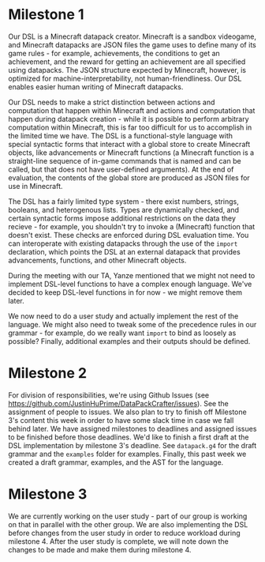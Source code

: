 # Milestone 1

Our DSL is a Minecraft datapack creator. Minecraft is a sandbox videogame, and Minecraft datapacks are JSON files the game uses to define many of its game rules - for example, achievements, the conditions to get an achievement, and the reward for getting an achievement are all specified using datapacks. The JSON structure expected by Minecraft, however, is optimized for machine-interpretability, not human-friendliness. Our DSL enables easier human writing of Minecraft datapacks.

Our DSL needs to make a strict distinction between actions and computation that happen within Minecraft and actions and computation that happen during datapack creation - while it is possible to perform arbitrary computation within Minecraft, this is far too difficult for us to accomplish in the limited time we have. The DSL is a functional-style language with special syntactic forms that interact with a global store to create Minecraft objects, like advancements or Minecraft functions (a Minecraft function is a straight-line sequence of in-game commands that is named and can be called, but that does not have user-defined arguments). At the end of evaluation, the contents of the global store are produced as JSON files for use in Minecraft.

The DSL has a fairly limited type system - there exist numbers, strings, booleans, and heterogenous lists. Types are dynamically checked, and certain syntactic forms impose additional restrictions on the data they recieve - for example, you shouldn't try to invoke a (Minecraft) function that doesn't exist. These checks are enforced during DSL evaluation time. You can interoperate with existing datapacks through the use of the `import` declaration, which points the DSL at an external datapack that provides advancements, functions, and other Minecraft objects.

During the meeting with our TA, Yanze mentioned that we might not need to implement DSL-level functions to have a complex enough language. We've decided to keep DSL-level functions in for now - we might remove them later.

We now need to do a user study and actually implement the rest of the language. We might also need to tweak some of the precedence rules in our grammar - for example, do we really want `import` to bind as loosely as possible? Finally, additional examples and their outputs should be defined.

# Milestone 2

For division of responsibilities, we're using Github Issues (see <https://github.com/JustinHuPrime/DataPackCrafter/issues>). See the assignment of people to issues. We also plan to try to finish off Milestone 3's content this week in order to have some slack time in case we fall behind later. We have assigned milestones to deadlines and assigned issues to be finished before those deadlines. We'd like to finish a first draft at the DSL implementation by milestone 3's deadline. See `datapack.g4` for the draft grammar and the `examples` folder for examples. Finally, this past week we created a draft grammar, examples, and the AST for the language.

# Milestone 3

We are currently working on the user study - part of our group is working on that in parallel with the other group. We are also implementing the DSL before changes from the user study in order to reduce workload during milestone 4. After the user study is complete, we will note down the changes to be made and make them during milestone 4.
